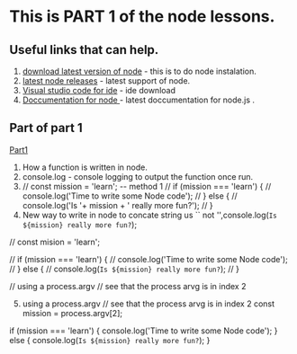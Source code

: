 # This is PART 1 of the node lessons.

## Useful links that can help.
1. [download latest version of node](https://nodejs.org/en) - this is to do node instalation.
2. [latest node releases](https://nodejs.org/en/about/previous-releases) - latest support of node.
3. [Visual studio code for ide](https://code.visualstudio.com/) - ide download
4. [Doccumentation for node ](https://nodejs.org/docs/latest/api/) - latest doccumentation for node.js .

## Part of part 1
[Part1](/hello.js)

1. How a function is written in node.
2. console.log - console logging to output the function once run.
3. // const mission = 'learn'; -- method 1
// if (mission === 'learn') {
//     console.log('Time to write some Node code');
// } else {
//     console.log('Is '+ mission + ' really more fun?');
// }
4. New way to write in node to concate string us `` not '',console.log(`Is ${mission} really more fun?`);

// const mision = 'learn';

// if (mission === 'learn') {
//     console.log('Time to write some Node code');
// } else {
//     console.log(`Is ${mission} really more fun?`);
// }

// using a process.argv
// see that the process arvg is in index 2

5. using a process.argv
// see that the process arvg is in index 2
const mission = process.argv[2];

if (mission === 'learn') {
    console.log('Time to write some Node code');
} else {
    console.log(`Is ${mission} really more fun?`);
}
